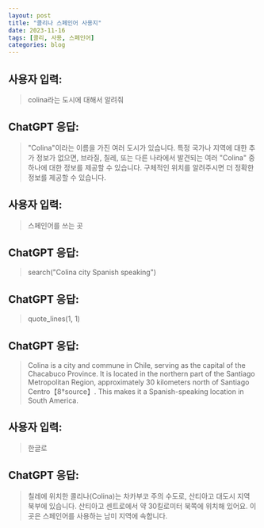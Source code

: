 ```yaml
---
layout: post
title: "콜리나 스페인어 사용지"
date: 2023-11-16
tags: [콜리, 사용, 스페인어]
categories: blog
---
```


## 사용자 입력:
> colina라는 도시에 대해서 알려줘

## ChatGPT 응답:
> "Colina"이라는 이름을 가진 여러 도시가 있습니다. 특정 국가나 지역에 대한 추가 정보가 없으면, 브라질, 칠레, 또는 다른 나라에서 발견되는 여러 "Colina" 중 하나에 대한 정보를 제공할 수 있습니다. 구체적인 위치를 알려주시면 더 정확한 정보를 제공할 수 있습니다.

## 사용자 입력:
> 스페인어를 쓰는 곳

## ChatGPT 응답:
> search("Colina city Spanish speaking")

## ChatGPT 응답:
> quote_lines(1, 1)

## ChatGPT 응답:
> Colina is a city and commune in Chile, serving as the capital of the Chacabuco Province. It is located in the northern part of the Santiago Metropolitan Region, approximately 30 kilometers north of Santiago Centro【8†source】. This makes it a Spanish-speaking location in South America.

## 사용자 입력:
> 한글로

## ChatGPT 응답:
> 칠레에 위치한 콜리나(Colina)는 차카부코 주의 수도로, 산티아고 대도시 지역 북부에 있습니다. 산티아고 센트로에서 약 30킬로미터 북쪽에 위치해 있어요. 이곳은 스페인어를 사용하는 남미 지역에 속합니다.

